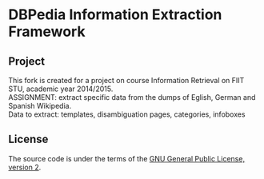 # DBPedia Information Extraction Framework

## Project

This fork is created for a project on course Information Retrieval on FIIT STU, academic year 2014/2015.  
ASSIGNMENT: extract specific data from the dumps of Eglish, German and Spanish Wikipedia.  
Data to extract: templates, disambiguation pages, categories, infoboxes


## License

The source code is under the terms of the [GNU General Public License, version 2](http://www.gnu.org/licenses/gpl-2.0.html).

